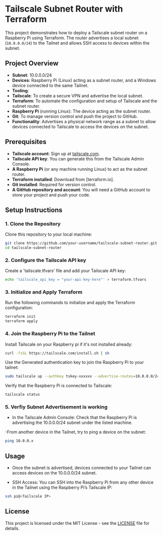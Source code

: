 # Tailscale Subnet Router with Terraform

This project demonstrates how to deploy a Tailscale subnet router on a Raspberry Pi using Terraform. The router advertises a local subnet (`10.0.0.0/24`) to the Tailnet and allows SSH access to devices within the subnet.

## Project Overview
- **Subnet**: 10.0.0.0/24
- **Devices**: Raspberry Pi (Linux) acting as a subnet router, and a Windows device connected to the same Tailnet.
-  **Tooling**: 
  - **Tailscale**: To create a secure VPN and advertise the local subnet.
  - **Terraform**: To automate the configuration and setup of Tailscale and the subnet router.
  - **Raspberry Pi** (running Linux): The device acting as the subnet router.
  - **Git**: To manage version control and push the project to GitHub.
- **Functionality**: Advertises a physical network range as a subnet to allow devices connected to Tailscale to access the devices on the subnet.

## Prerequisites
- **Tailscale account**: Sign up at [tailscale.com](https://tailscale.com).
- **Tailscale API key**: You can generate this from the Tailscale Admin Console.
- **A Raspberry Pi** (or any machine running Linux) to act as the subnet router.
- **Terraform installed**: Download from [terraform.io].
- **Git installed**: Required for version control. 
- **A GitHub repository and account**: You will need a GitHub account to store your project and push your code.

## Setup Instructions

### 1. Clone the Repository
Clone this repository to your local machine:

```bash
git clone https://github.com/your-username/tailscale-subnet-router.git
cd tailscale-subnet-router
```

### 2. Configure the Tailscale API key
Create a 'tailscale.tfvars' file and add your Tailscale API key:

```bash
echo 'tailscale_api_key = "your-api-key-here"' > terraform.tfvars
```

### 3. Initialize and Apply Terraform
Run the following commands to initialize and apply the Terraform configuration:

```bash
terraform init
terraform apply
```

### 4. Join the Raspberry Pi to the Tailnet
Install Tailscale on your Raspberry pi if it's not installed already:

```bash
curl -fsSL https://tailscale.com/install.sh | sh
```

Use the Generated authentication key to join the Raspberry Pi to your tailnet:

```bash
sudo tailscale up --authkey tskey-xxxxxx --advertise-routes=10.0.0.0/24
```

Verify that the Raspberry Pi is connected to Tailscale:

```bash
tailscale status
```

### 5. Verfiy Subnet Advertisement is working
- In the Tailscale Admin Console: Check that the Raspberry Pi is advertising the 10.0.0.0/24 subnet under the listed machine.

-From another device in the Tailnet, try to ping a device on the subnet:

```bash
ping 10.0.0.x
```

## Usage 

- Once the subnet is advertised, devices connected to your Tailnet can access devices on the 10.0.0.0/24 subnet.

- SSH Access: You can SSH into the Raspberry Pi from any other device in the Tailnet using the Raspberry Pi’s Tailscale IP:

```bash
ssh pi@<Tailscale IP>
```


## License

This project is licensed under the MIT License - see the [LICENSE](LICENSE) file for details.


